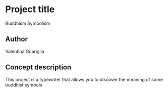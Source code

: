 # Project title
Buddhism Symbolism

## Author
Valentina Guariglia

## Concept description
This project is a typewriter that allows you to discover the meaning of some buddhist symbols